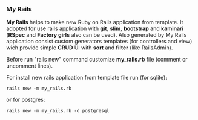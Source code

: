 ### My Rails
**My Rails** helps to make new Ruby on Rails application from template.
It adopted for use rails application with **git**, **slim**, **bootstrap** and **kaminari** (**RSpec** and **Factory girls** also can be used).
Also generated by My Rails application consist custom generators templates (for controllers and view) wich provide simple **CRUD** UI with **sort** and **filter** (like RailsAdmin).

Before run "rails new" command customize **my_rails.rb** file (comment or uncomment lines).

For install new rails application from template file run (for sqlite):
```
rails new -m my_rails.rb
```
or for postgres:
```
rails new -m my_rails.rb -d postgresql
```
